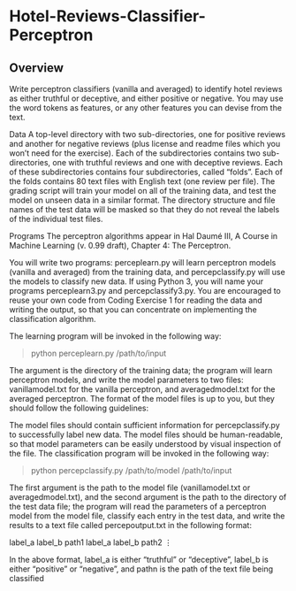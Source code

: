 # Hotel-Reviews-Classifier-Perceptron

## Overview
Write perceptron classifiers (vanilla and averaged) to identify hotel reviews as either truthful or deceptive, and either positive or negative. You may use the word tokens as features, or any other features you can devise from the text.

Data
A top-level directory with two sub-directories, one for positive reviews and another for negative reviews (plus license and readme files which you won’t need for the exercise).
Each of the subdirectories contains two sub-directories, one with truthful reviews and one with deceptive reviews.
Each of these subdirectories contains four subdirectories, called “folds”.
Each of the folds contains 80 text files with English text (one review per file).
The grading script will train your model on all of the training data, and test the model on unseen data in a similar format. The directory structure and file names of the test data will be masked so that they do not reveal the labels of the individual test files.

Programs
The perceptron algorithms appear in Hal Daumé III, A Course in Machine Learning (v. 0.99 draft), Chapter 4: The Perceptron.

You will write two programs: perceplearn.py will learn perceptron models (vanilla and averaged) from the training data, and percepclassify.py will use the models to classify new data. If using Python 3, you will name your programs perceplearn3.py and percepclassify3.py. You are encouraged to reuse your own code from Coding Exercise 1 for reading the data and writing the output, so that you can concentrate on implementing the classification algorithm.

The learning program will be invoked in the following way:

> python perceplearn.py /path/to/input

The argument is the directory of the training data; the program will learn perceptron models, and write the model parameters to two files: vanillamodel.txt for the vanilla perceptron, and averagedmodel.txt for the averaged perceptron. The format of the model files is up to you, but they should follow the following guidelines:

The model files should contain sufficient information for percepclassify.py to successfully label new data.
The model files should be human-readable, so that model parameters can be easily understood by visual inspection of the file.
The classification program will be invoked in the following way:

> python percepclassify.py /path/to/model /path/to/input

The first argument is the path to the model file (vanillamodel.txt or averagedmodel.txt), and the second argument is the path to the directory of the test data file; the program will read the parameters of a perceptron model from the model file, classify each entry in the test data, and write the results to a text file called percepoutput.txt in the following format:

label_a label_b path1
label_a label_b path2
⋮

In the above format, label_a is either “truthful” or “deceptive”, label_b is either “positive” or “negative”, and pathn is the path of the text file being classified
